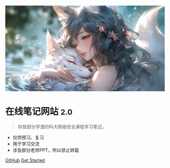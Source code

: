 ![logo](./img/封面.png)

# 在线笔记网站 <small>2.0</small>

> 存放部分学渣的科大网络安全课程学习笔记。

- 仅供预习、复习
- 用于学习交流
- 涉及部分老师PPT，所以禁止转载

[GitHub](https://github.com/certainstar/Studynotes-Online/)
[Get Started](README)